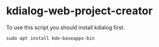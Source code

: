 # kdialog-web-project-creator

To use this script you should install kdialog first.
```
sudo apt install kde-baseapps-bin
```
